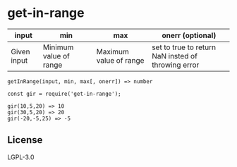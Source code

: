 # get-in-range


input      | min      | max      | onerr (optional)
-----------|----------|----------|--------
Given input | Minimum value of range | Maximum value of range | set to true to return NaN insted of throwing error

```getInRange(input, min, max[, onerr]) => number```

```
const gir = require('get-in-range');

gir(10,5,20) => 10
gir(30,5,20) => 20
gir(-20,-5,25) => -5
```

## License

LGPL-3.0
